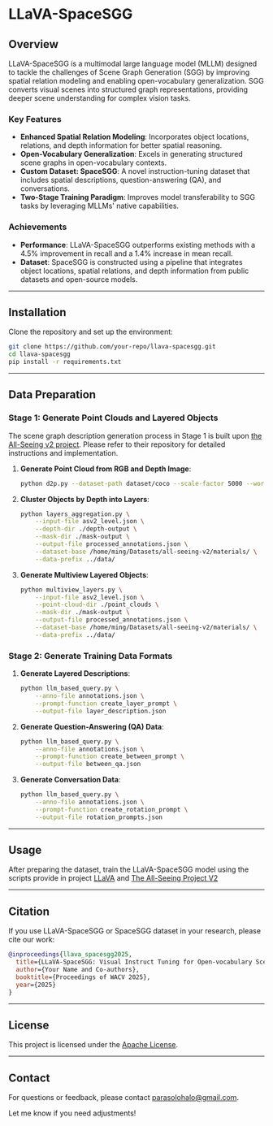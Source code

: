 # LLaVA-SpaceSGG

## Overview

LLaVA-SpaceSGG is a multimodal large language model (MLLM) designed to tackle the challenges of Scene Graph Generation (SGG) by improving spatial relation modeling and enabling open-vocabulary generalization. SGG converts visual scenes into structured graph representations, providing deeper scene understanding for complex vision tasks.

### Key Features
- **Enhanced Spatial Relation Modeling**: Incorporates object locations, relations, and depth information for better spatial reasoning.
- **Open-Vocabulary Generalization**: Excels in generating structured scene graphs in open-vocabulary contexts.
- **Custom Dataset: SpaceSGG**: A novel instruction-tuning dataset that includes spatial descriptions, question-answering (QA), and conversations.
- **Two-Stage Training Paradigm**: Improves model transferability to SGG tasks by leveraging MLLMs' native capabilities.

### Achievements
- **Performance**: LLaVA-SpaceSGG outperforms existing methods with a 4.5% improvement in recall and a 1.4% increase in mean recall.
- **Dataset**: SpaceSGG is constructed using a pipeline that integrates object locations, spatial relations, and depth information from public datasets and open-source models.

---

## Installation

Clone the repository and set up the environment:
```bash
git clone https://github.com/your-repo/llava-spacesgg.git
cd llava-spacesgg
pip install -r requirements.txt
```

---

## Data Preparation

### Stage 1: Generate Point Clouds and Layered Objects
The scene graph description generation process in Stage 1 is built upon [the All-Seeing v2 project](https://github.com/OpenGVLab/all-seeing/tree/main/all-seeing-v2). Please refer to their repository for detailed instructions and implementation.
1. **Generate Point Cloud from RGB and Depth Image**:
   ```bash
   python d2p.py --dataset-path dataset/coco --scale-factor 5000 --world-coordinates
   ```
2. **Cluster Objects by Depth into Layers**:
   ```bash
   python layers_aggregation.py \
       --input-file asv2_level.json \
       --depth-dir ./depth-output \
       --mask-dir ./mask-output \
       --output-file processed_annotations.json \
       --dataset-base /home/ming/Datasets/all-seeing-v2/materials/ \
       --data-prefix ../data/
   ```
3. **Generate Multiview Layered Objects**:
   ```bash
   python multiview_layers.py \
       --input-file asv2_level.json \
       --point-cloud-dir ./point_clouds \
       --mask-dir ./mask-output \
       --output-file processed_annotations.json \
       --dataset-base /home/ming/Datasets/all-seeing-v2/materials/ \
       --data-prefix ../data/
   ```

### Stage 2: Generate Training Data Formats
1. **Generate Layered Descriptions**:
   ```bash
   python llm_based_query.py \
       --anno-file annotations.json \
       --prompt-function create_layer_prompt \
       --output-file layer_description.json
   ```
2. **Generate Question-Answering (QA) Data**:
   ```bash
   python llm_based_query.py \
       --anno-file annotations.json \
       --prompt-function create_between_prompt \
       --output-file between_qa.json
   ```
3. **Generate Conversation Data**:
   ```bash
   python llm_based_query.py \
       --anno-file annotations.json \
       --prompt-function create_rotation_prompt \
       --output-file rotation_prompts.json
   ```

---

## Usage

After preparing the dataset, train the LLaVA-SpaceSGG model using the scripts provide in project [LLaVA](https://github.com/haotian-liu/LLaVA) and [The All-Seeing Project V2](https://github.com/OpenGVLab/all-seeing/tree/main/all-seeing-v2)

---

## Citation

If you use LLaVA-SpaceSGG or SpaceSGG dataset in your research, please cite our work:
```bibtex
@inproceedings{llava_spacesgg2025,
  title={LLaVA-SpaceSGG: Visual Instruct Tuning for Open-vocabulary Scene Graph Generation with Enhanced Spatial Relations},
  author={Your Name and Co-authors},
  booktitle={Proceedings of WACV 2025},
  year={2025}
}
```

---

## License

This project is licensed under the [Apache License](LICENSE).

---

## Contact

For questions or feedback, please contact [parasolohalo@gmail.com](mailto:parasolohalo@gmail.com).

Let me know if you need adjustments!
